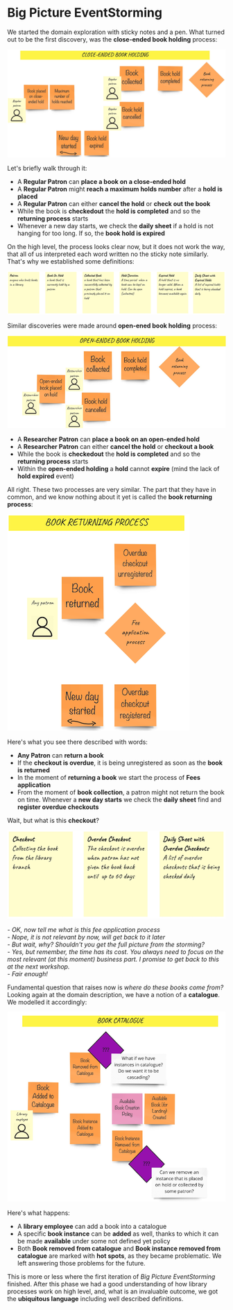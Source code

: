 # Big Picture EventStorming

We started the domain exploration with sticky notes and a pen. What turned out to be the first discovery,
was the **close-ended book holding** process:
  
![Close ended book holding](images/es/bigpicture/close-ended-holding-process.png)  
  
Let's briefly walk through it:
- A **Regular Patron** can **place a book on a close-ended hold**  
- A **Regular Patron** might **reach a maximum holds number** after a **hold is placed**  
- A **Regular Patron** can either **cancel the hold** or **check out the book**  
- While the book is **checkedout** the **hold is completed** and so the **returning process** starts  
- Whenever a new day starts, we check the **daily sheet** if a hold is not hanging for too long. If so,
the **book hold is expired**  

On the high level, the process looks clear now, but it does not work the way, that all of us
interpreted each word written no the sticky note similarly. That's why we established some definitions:  

![Definitions](images/es/bigpicture/definitions-1.png)  

Similar discoveries were made around **open-ened book holding** process:  

![Open ended book holding](images/es/bigpicture/open-ended-holding-process.png)  

- A **Researcher Patron** can **place a book on an open-ended hold**
- A **Researcher Patron** can either **cancel the hold** or **checkout a book**
- While the book is **checkedout** the **hold is completed** and so the **returning process** starts
- Within the **open-ended holding** a **hold** cannot **expire** (mind the lack of **hold expired** event)

All right. These two processes are very similar. The part that they have in common, and we know nothing about
it yet is called the **book returning process**:

![Book returning process](images/es/bigpicture/the-book-returning-process.png)  

Here's what you see there described with words:
- **Any Patron** can **return a book**
- If the **checkout is overdue**, it is being unregistered as soon as the **book is returned**
- In the moment of **returning a book** we start the process of **Fees application**
- From the moment of **book collection**, a patron might not return the book on time. Whenever a **new day starts**
we check the **daily sheet** find and **register overdue checkouts**

Wait, but what is this **checkout**?  

![Definitions](images/es/bigpicture/definitions-2.png)  

_- OK, now tell me what is this fee application process_  
_- Nope, it is not relevant by now, will get back to it later_  
_- But wait, why? Shouldn't you get the full picture from the storming?_  
_- Yes, but remember, the time has its cost. You always need to focus on the most relevant (at this moment) business part.
I promise to get back to this at the next workshop._  
_- Fair enough!_  

Fundamental question that raises now is _where do these books come from?_ Looking again at the domain description,
we have a notion of a **catalogue**. We modelled it accordingly:  

![Definitions](images/es/bigpicture/book-catalogue.png)   

Here's what happens:
- A **library employee** can add a book into a catalogue
- A specific **book instance** can be **added** as well, thanks to which it can be made **available** under some not 
defined yet policy
- Both **Book removed from catalogue** and **Book instance removed from catalogue** are marked with **hot spots**,
as they became problematic. We left answering those problems for the future.  


This is more or less where the first iteration of _Big Picture EventStorming_ finished. After this phase
we had a good understanding of how library processes work on high level, and, what is an invaluable outcome,
we got the **ubiquitous language** including well described definitions.